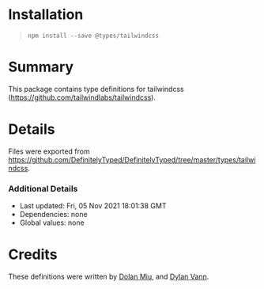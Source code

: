 # Installation
> `npm install --save @types/tailwindcss`

# Summary
This package contains type definitions for tailwindcss (https://github.com/tailwindlabs/tailwindcss).

# Details
Files were exported from https://github.com/DefinitelyTyped/DefinitelyTyped/tree/master/types/tailwindcss.

### Additional Details
 * Last updated: Fri, 05 Nov 2021 18:01:38 GMT
 * Dependencies: none
 * Global values: none

# Credits
These definitions were written by [Dolan Miu](https://github.com/dolanmiu), and [Dylan Vann](https://github.com/DylanVann).
